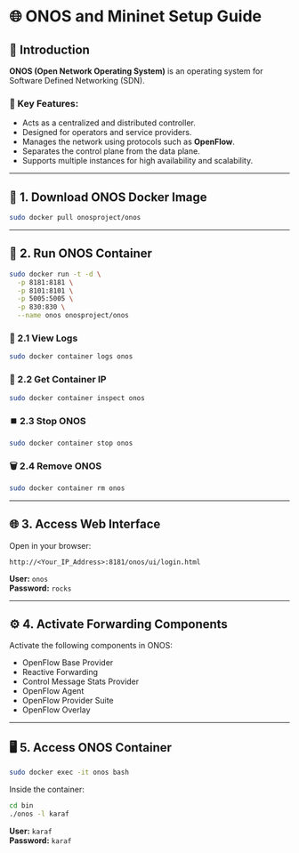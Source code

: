 # 🌐 ONOS and Mininet Setup Guide

## 📘 Introduction

**ONOS (Open Network Operating System)** is an operating system for Software Defined Networking (SDN).

### 🔹 Key Features:
- Acts as a centralized and distributed controller.  
- Designed for operators and service providers.  
- Manages the network using protocols such as **OpenFlow**.  
- Separates the control plane from the data plane.  
- Supports multiple instances for high availability and scalability.

---

## 🐳 1. Download ONOS Docker Image
```bash
sudo docker pull onosproject/onos
```

---

## 🚀 2. Run ONOS Container
```bash
sudo docker run -t -d \
  -p 8181:8181 \
  -p 8101:8101 \
  -p 5005:5005 \
  -p 830:830 \
  --name onos onosproject/onos
```

### 🔎 2.1 View Logs
```bash
sudo docker container logs onos
```

### 📌 2.2 Get Container IP
```bash
sudo docker container inspect onos
```

### ⏹️ 2.3 Stop ONOS
```bash
sudo docker container stop onos
```

### 🗑️ 2.4 Remove ONOS
```bash
sudo docker container rm onos
```

---

## 🌐 3. Access Web Interface

Open in your browser:

```
http://<Your_IP_Address>:8181/onos/ui/login.html
```

**User:** `onos`  
**Password:** `rocks`

---

## ⚙️ 4. Activate Forwarding Components

Activate the following components in ONOS:
- OpenFlow Base Provider  
- Reactive Forwarding  
- Control Message Stats Provider  
- OpenFlow Agent  
- OpenFlow Provider Suite  
- OpenFlow Overlay  

---

## 🖥️ 5. Access ONOS Container
```bash
sudo docker exec -it onos bash
```

Inside the container:
```bash
cd bin
./onos -l karaf
```

**User:** `karaf`  
**Password:** `karaf`  

